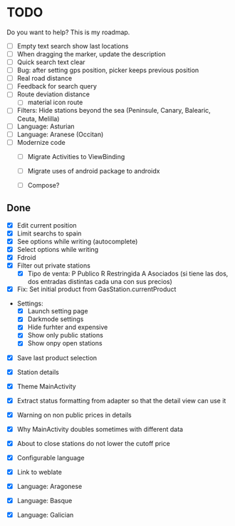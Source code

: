 # TODO

Do you want to help? This is my roadmap.



- [ ] Empty text search show last locations
- [ ] When dragging the marker, update the description
- [ ] Quick search text clear
- [ ] Bug: after setting gps position, picker keeps previous position
- [ ] Real road distance
- [ ] Feedback for search query
- [ ] Route deviation distance
    - [ ] material icon route
- [ ] Filters: Hide stations beyond the sea (Peninsule, Canary, Balearic, Ceuta, Melilla)
- [ ] Language: Asturian
- [ ] Language: Aranese (Occitan)
- [ ] Modernize code
    - [ ] Migrate Activities to ViewBinding
    - [ ] Migrate uses of android package to androidx
    - [ ] Compose?


## Done

- [x] Edit current position
- [x] Limit searchs to spain
- [x] See options while writing (autocomplete)
- [x] Select options while writing
- [x] Fdroid
- [x] Filter out private stations
    - [x] Tipo de venta: P Publico R Restringida A Asociados (si tiene las dos, dos entradas distintas cada una con sus precios)
- [x] Fix: Set initial product from GasStation.currentProduct
- Settings:
    - [x] Launch setting page
    - [x] Darkmode settings
    - [x] Hide furhter and expensive
    - [x] Show only public stations
    - [x] Show onpy open stations
- [x] Save last product selection
- [x] Station details
- [x] Theme MainActivity
- [x] Extract status formatting from adapter so that the detail view can use it
- [x] Warning on non public prices in details
- [x] Why MainActivity doubles sometimes with different data
- [x] About to close stations do not lower the cutoff price
- [x] Configurable language
- [x] Link to weblate
- [x] Language: Aragonese
- [x] Language: Basque
- [x] Language: Galician




